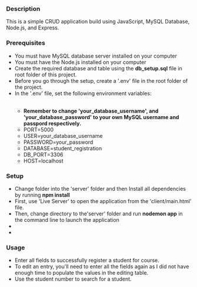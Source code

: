 <h3>Description</h3>

<p>
This is a simple CRUD application build using JavaScript, MySQL Database, Node.js, and Express.
</p>

<h3>Prerequisites</h3>

<ul>
    <li>You must have MySQL database server installed on your computer</li>
    <li>You must have the Node.js installed on your computer</li>
    <li>Create the required database and table using the <strong>db_setup.sql</strong> file in root folder of this project.</li>
    <li>Before you go through the setup, create a '.env' file in the root folder of the project. </li>
    <li>In the '.env' file, set the following environment variables: </li><br>
    <p>
    <ul>
        <li><strong>Remember to change 'your_database_username', and 'your_database_password' to your own MySQL username and passpord respectively.</strong></li>
        <li>PORT=5000</li>
        <li>USER=your_database_username</li>
        <li>PASSWORD=your_password</li>
        <li>DATABASE=student_registration</li>
        <li>DB_PORT=3306</li>
        <li>HOST=localhost</li>
    </ul>
    </p>
    
    
</ul>

<h3>Setup</h3>
<p>
<ul>
    <li>Change folder into the 'server' folder and then Install all dependencies by running <strong>npm install</strong></li>
    <li>First, use 'Live Server' to open the application from the 'client/main.html' file.</li>
    <li>Then, change directory to the'server' folder and run <strong>nodemon app</strong> in the command line to launch the application</li>
    <li></li>
    <li></li>
</ul>

<h3>Usage</h3>
<p>
<ul>
    <li>Enter all fields to successfully register a student for course.</li>
    <li>To edit an entry, you'll need to enter all the fields again as I did not have enough time to populate the values in the editing table. </li>
    <li>Use the student number to search for a student.</li>
</ul>
</p>
